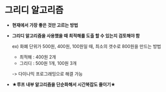 # 그리디 알고리즘

* **현재에서 가장 좋은 것만 고르는 방법**

* **그리디 알고리즘을 사용했을 때 최적해를 도출 할 수 있는지 검토해야 함**

  ex) 화폐 단위가 500원, 400원, 100원일 때, 최소의 갯수로 800원을 만드는 방법

  * 최적해 : 400원 2개
  * 그리디 : 500원 1개, 100원 3개

  -> 다이나믹 프로그래밍으로 해결 가능
  
* **★루프 내부 알고리즘을 단순화해서 시간복잡도 줄이기★**
